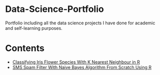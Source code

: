 # Data-Science-Portfolio
Portfolio including all the data science projects I have done for academic and self-learning purposes.

# Contents
- [Classifying Iris Flower Species With K Nearest Neighbour in R](https://github.com/Calvin107/Data-Science-Portfolio/blob/master/Classifying%20Iris%20Flower%20Species%20With%20K-Nearest%20Neighbour%20From%20Scratch.ipynb)
- [SMS Spam Filter With Naive Bayes Algorithm From Scratch Using R](https://github.com/Calvin107/Data-Science-Portfolio/blob/master/SMS%20Spam%20Filter%20With%20Naive%20Bayes%20Algorithm%20From%20Scratch%20Using%20R.ipynb)
